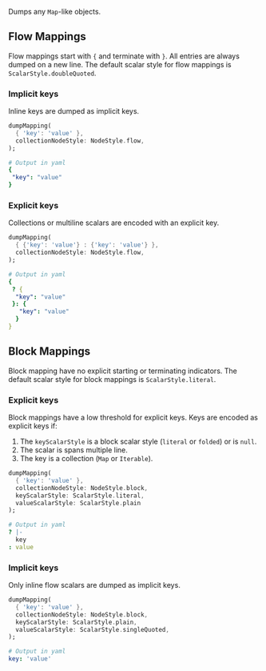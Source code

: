 Dumps any `Map`-like objects.

## Flow Mappings

Flow mappings start with `{` and terminate with `}`. All entries are always dumped on a new line. The default scalar style for flow mappings is `ScalarStyle.doubleQuoted`.

### Implicit keys

Inline keys are dumped as implicit keys.

```dart
dumpMapping(
  { 'key': 'value' },
  collectionNodeStyle: NodeStyle.flow,
);
```

```yaml
# Output in yaml
{
 "key": "value"
}
```

### Explicit keys

Collections or multiline scalars are encoded with an explicit key.

```dart
dumpMapping(
  { {'key': 'value'} : {'key': 'value'} },
  collectionNodeStyle: NodeStyle.flow,
);
```

```yaml
# Output in yaml
{
 ? {
  "key": "value"
 }: {
   "key": "value"
  }
}
```

## Block Mappings

Block mapping have no explicit starting or terminating indicators. The default scalar style for block mappings is `ScalarStyle.literal`.

### Explicit keys

Block mappings have a low threshold for explicit keys. Keys are encoded as explicit keys if:

1. The `keyScalarStyle` is a block scalar style (`literal` or `folded`) or is `null`.
2. The scalar is spans multiple line.
3. The key is a collection (`Map` or `Iterable`).

```dart
dumpMapping(
  { 'key': 'value' },
  collectionNodeStyle: NodeStyle.block,
  keyScalarStyle: ScalarStyle.literal,
  valueScalarStyle: ScalarStyle.plain
);
```

```yaml
# Output in yaml
? |-
  key
: value
```

### Implicit keys

Only inline flow scalars are dumped as implicit keys.

```dart
dumpMapping(
  { 'key': 'value' },
  collectionNodeStyle: NodeStyle.block,
  keyScalarStyle: ScalarStyle.plain,
  valueScalarStyle: ScalarStyle.singleQuoted,
);
```

```yaml
# Output in yaml
key: 'value'
```
